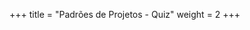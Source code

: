 +++
title = "Padrões de Projetos - Quiz"
weight = 2
+++

<link rel="stylesheet" href="/css/quiz.css">

<div class="tw-wrapper">
  <div id="quiz" class="tw-container"></div>
</div>

<script src="/js/design-patterns-quiz.js" defer></script>